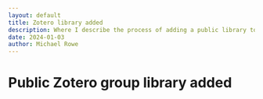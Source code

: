 ```yaml
---
layout: default
title: Zotero library added
description: Where I describe the process of adding a public library to the project.
date: 2024-01-03
author: Michael Rowe
---
```

# Public Zotero group library added




